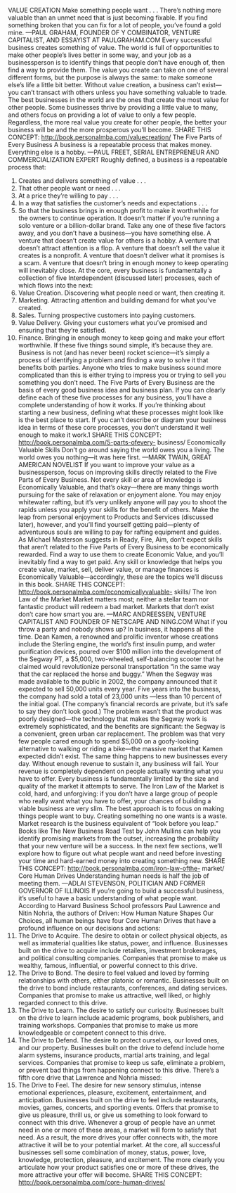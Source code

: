 VALUE CREATION
Make something people want . . . There’s nothing more valuable
than an unmet need that is just becoming fixable. If you find
something broken that you can fix for a lot of people, you’ve
found a gold mine.
—PAUL GRAHAM, FOUNDER OF Y COMBINATOR, VENTURE CAPITALIST, AND ESSAYIST AT
PAULGRAHAM.COM
Every successful business creates something of value. The world is full of
opportunities to make other people’s lives better in some way, and your job
as a businessperson is to identify things that people don’t have enough of,
then find a way to provide them.
The value you create can take on one of several different forms, but the
purpose is always the same: to make someone else’s life a little bit better.
Without value creation, a business can’t exist—you can’t transact with
others unless you have something valuable to trade.
The best businesses in the world are the ones that create the most value
for other people. Some businesses thrive by providing a little value to many,
and others focus on providing a lot of value to only a few people.
Regardless, the more real value you create for other people, the better your
business will be and the more prosperous you’ll become.
SHARE THIS CONCEPT: http://book.personalmba.com/valuecreation/
The Five Parts of Every Business
A business is a repeatable process that makes money. Everything
else is a hobby.
—PAUL FREET, SERIAL ENTREPRENEUR AND COMMERCIALIZATION EXPERT
Roughly defined, a business is a repeatable process that:
1. Creates and delivers something of value . . .
2. That other people want or need . . .
3. At a price they’re willing to pay . . .
4. In a way that satisfies the customer’s needs and expectations . .
.
5. So that the business brings in enough profit to make it
worthwhile for the owners to continue operation.
It doesn’t matter if you’re running a solo venture or a billion-dollar
brand. Take any one of these five factors away, and you don’t have a
business—you have something else. A venture that doesn’t create value for
others is a hobby. A venture that doesn’t attract attention is a flop. A
venture that doesn’t sell the value it creates is a nonprofit. A venture that
doesn’t deliver what it promises is a scam. A venture that doesn’t bring in
enough money to keep operating will inevitably close.
At the core, every business is fundamentally a collection of five
Interdependent (discussed later) processes, each of which flows into the
next:
1. Value Creation. Discovering what people need or want, then
creating it.
2. Marketing. Attracting attention and building demand for what
you’ve created.
3. Sales. Turning prospective customers into paying customers.
4. Value Delivery. Giving your customers what you’ve promised
and ensuring that they’re satisfied.
5. Finance. Bringing in enough money to keep going and make
your effort worthwhile.
If these five things sound simple, it’s because they are. Business is not
(and has never been) rocket science—it’s simply a process of identifying a
problem and finding a way to solve it that benefits both parties. Anyone
who tries to make business sound more complicated than this is either
trying to impress you or trying to sell you something you don’t need.
The Five Parts of Every Business are the basis of every good business
idea and business plan. If you can clearly define each of these five
processes for any business, you’ll have a complete understanding of how it
works. If you’re thinking about starting a new business, defining what these
processes might look like is the best place to start. If you can’t describe or
diagram your business idea in terms of these core processes, you don’t
understand it well enough to make it work.1
SHARE THIS CONCEPT: http://book.personalmba.com/5-parts-ofevery-
business/
Economically Valuable Skills
Don’t go around saying the world owes you a living. The world
owes you nothing—it was here first.
—MARK TWAIN, GREAT AMERICAN NOVELIST
If you want to improve your value as a businessperson, focus on improving
skills directly related to the Five Parts of Every Business.
Not every skill or area of knowledge is Economically Valuable, and
that’s okay—there are many things worth pursuing for the sake of
relaxation or enjoyment alone. You may enjoy whitewater rafting, but it’s
very unlikely anyone will pay you to shoot the rapids unless you apply your
skills for the benefit of others. Make the leap from personal enjoyment to
Products and Services (discussed later), however, and you’ll find yourself
getting paid—plenty of adventurous souls are willing to pay for rafting
equipment and guides.
As Michael Masterson suggests in Ready, Fire, Aim, don’t expect skills
that aren’t related to the Five Parts of Every Business to be economically
rewarded. Find a way to use them to create Economic Value, and you’ll
inevitably find a way to get paid.
Any skill or knowledge that helps you create value, market, sell, deliver
value, or manage finances is Economically Valuable—accordingly, these
are the topics we’ll discuss in this book.
SHARE THIS CONCEPT: http://book.personalmba.com/economicallyvaluable-
skills/
The Iron Law of the Market
Market matters most; neither a stellar team nor fantastic product
will redeem a bad market. Markets that don’t exist don’t care how
smart you are.
—MARC ANDREESSEN, VENTURE CAPITALIST AND FOUNDER OF NETSCAPE AND
NING.COM
What if you throw a party and nobody shows up? In business, it happens all
the time.
Dean Kamen, a renowned and prolific inventor whose creations include
the Sterling engine, the world’s first insulin pump, and water purification
devices, poured over $100 million into the development of the Segway PT,
a $5,000, two-wheeled, self-balancing scooter that he claimed would
revolutionize personal transportation “in the same way that the car replaced
the horse and buggy.” When the Segway was made available to the public
in 2002, the company announced that it expected to sell 50,000 units every
year.
Five years into the business, the company had sold a total of 23,000 units
—less than 10 percent of the initial goal. (The company’s financial records
are private, but it’s safe to say they don’t look good.)
The problem wasn’t that the product was poorly designed—the
technology that makes the Segway work is extremely sophisticated, and the
benefits are significant: the Segway is a convenient, green urban car
replacement. The problem was that very few people cared enough to spend
$5,000 on a goofy-looking alternative to walking or riding a bike—the
massive market that Kamen expected didn’t exist.
The same thing happens to new businesses every day. Without enough
revenue to sustain it, any business will fail. Your revenue is completely
dependent on people actually wanting what you have to offer.
Every business is fundamentally limited by the size and quality of the
market it attempts to serve. The Iron Law of the Market is cold, hard, and
unforgiving: if you don’t have a large group of people who really want what
you have to offer, your chances of building a viable business are very slim.
The best approach is to focus on making things people want to buy.
Creating something no one wants is a waste. Market research is the business
equivalent of “look before you leap.” Books like The New Business Road
Test by John Mullins can help you identify promising markets from the
outset, increasing the probability that your new venture will be a success.
In the next few sections, we’ll explore how to figure out what people
want and need before investing your time and hard-earned money into
creating something new.
SHARE THIS CONCEPT: http://book.personalmba.com/iron-law-ofthe-
market/
Core Human Drives
Understanding human needs is half the job of meeting them.
—ADLAI STEVENSON, POLITICIAN AND FORMER GOVERNOR OF ILLINOIS
If you’re going to build a successful business, it’s useful to have a basic
understanding of what people want. According to Harvard Business School
professors Paul Lawrence and Nitin Nohria, the authors of Driven: How
Human Nature Shapes Our Choices, all human beings have four Core
Human Drives that have a profound influence on our decisions and actions:
1. The Drive to Acquire. The desire to obtain or collect physical
objects, as well as immaterial qualities like status, power, and
influence. Businesses built on the drive to acquire include
retailers, investment brokerages, and political consulting
companies. Companies that promise to make us wealthy, famous,
influential, or powerful connect to this drive.
2. The Drive to Bond. The desire to feel valued and loved by
forming relationships with others, either platonic or romantic.
Businesses built on the drive to bond include restaurants,
conferences, and dating services. Companies that promise to
make us attractive, well liked, or highly regarded connect to this
drive.
3. The Drive to Learn. The desire to satisfy our curiosity.
Businesses built on the drive to learn include academic programs,
book publishers, and training workshops. Companies that promise
to make us more knowledgeable or competent connect to this
drive.
4. The Drive to Defend. The desire to protect ourselves, our loved
ones, and our property. Businesses built on the drive to defend
include home alarm systems, insurance products, martial arts
training, and legal services. Companies that promise to keep us
safe, eliminate a problem, or prevent bad things from happening
connect to this drive.
There’s a fifth core drive that Lawrence and Nohria missed:
5. The Drive to Feel. The desire for new sensory stimulus, intense
emotional experiences, pleasure, excitement, entertainment, and
anticipation. Businesses built on the drive to feel include
restaurants, movies, games, concerts, and sporting events. Offers
that promise to give us pleasure, thrill us, or give us something to
look forward to connect with this drive.
Whenever a group of people have an unmet need in one or more of these
areas, a market will form to satisfy that need. As a result, the more drives
your offer connects with, the more attractive it will be to your potential
market.
At the core, all successful businesses sell some combination of money,
status, power, love, knowledge, protection, pleasure, and excitement. The
more clearly you articulate how your product satisfies one or more of these
drives, the more attractive your offer will become.
SHARE THIS CONCEPT: http://book.personalmba.com/core-human-drives/